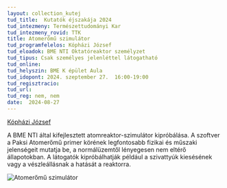 ```yaml
---
layout: collection_kutej
tud_title:  Kutatók éjszakája 2024
tud_intezmeny: Természettudományi Kar
tud_intezmeny_rovid: TTK
title: Atomerőmű szimulátor
tud_programfelelos: Kópházi József
tud_eloadok: BME NTI Oktatóreaktor személyzet
tud_tipus: Csak személyes jelenléttel látogatható
tud_online: 
tud_helyszin: BME K épület Aula
tud_idopont: 2024. szeptember 27.  16:00-19:00
tud_regisztracio: 
tud_url: 
tud_reg: nem, nem
date:  2024-08-27
---
```


[Kópházi József](http://www.reak.bme.hu/munkatars/oktatok/kophazi-jozsef.html)

A BME NTI által kifejlesztett atomreaktor-szimulátor kipróbálása. A szoftver a Paksi Atomerőmű primer körének legfontosabb fizikai és műszaki jelenségeit mutatja be, 
a normálüzemtől lényegesen nem eltérő állapotokban. A látogatók kipróbálhatják például a szivattyúk kiesésének vagy a vészleállásnak a hatását a reaktorra.

![Atomerőmű szimulátor](images/atomeromu-szimulator.jpg)
